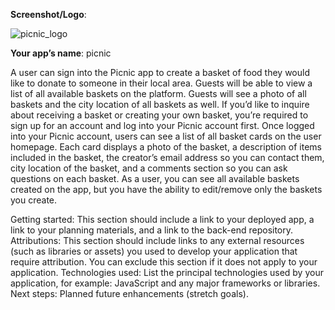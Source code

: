 **Screenshot/Logo**: 

![picnic_logo](https://github.com/user-attachments/assets/e379a046-6b7f-40e2-ba7d-16640e8b9a37)


**Your app’s name**: picnic

A user can sign into the Picnic app to create a basket of food they would like to donate to someone in their local area. Guests will be able to view a list of all available baskets on the platform. Guests will see a photo of all baskets and the city location of all baskets as well. If you’d like to inquire about receiving a basket or creating your own basket, you’re required to sign up for an account and log into your Picnic account first. Once logged into your Picnic account, users can see a list of all basket cards on the user homepage. Each card displays a photo of the basket, a description of items included in the basket, the creator’s email address so you can contact them, city location of the basket, and a comments section so you can ask questions on each basket. As a user, you can see all available baskets created on the app, but you have the ability to edit/remove only the baskets you create. 

Getting started: This section should include a link to your deployed app, a link to your planning materials, and a link to the back-end repository.
Attributions: This section should include links to any external resources (such as libraries or assets) you used to develop your application that require attribution. You can exclude this section if it does not apply to your application.
Technologies used: List the principal technologies used by your application, for example: JavaScript and any major frameworks or libraries.
Next steps: Planned future enhancements (stretch goals).
